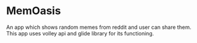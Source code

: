 # MemOasis
An app which shows random memes from reddit and user can share them.
This app uses volley api and glide library for its functioning.
